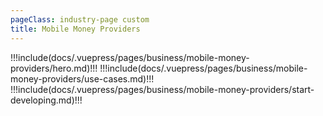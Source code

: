 ```yaml
---
pageClass: industry-page custom
title: Mobile Money Providers
---
```


!!!include(docs/.vuepress/pages/business/mobile-money-providers/hero.md)!!!
!!!include(docs/.vuepress/pages/business/mobile-money-providers/use-cases.md)!!!
!!!include(docs/.vuepress/pages/business/mobile-money-providers/start-developing.md)!!!

<script>
import VueSlickCarousel from 'vue-slick-carousel';
import 'vue-slick-carousel/dist/vue-slick-carousel.css';
import 'vue-slick-carousel/dist/vue-slick-carousel-theme.css';
import TabSection from "../.vuepress/components/TabSection";
import Accordion from "../.vuepress/components/simple-accordion/accordion";
import AccordionItem from "../.vuepress/components/simple-accordion/accordion-item";
import useCasesTab from "../.vuepress/mixins/useCasesTab.js";

export default {
  components: {
    VueSlickCarousel, AccordionItem, Accordion, TabSection
  },
  data() {
    return {
      options: {
        dots: true,
        arrows: true,
        dotsClass: 'testimonials__dots',
        infinite: false,
        speed: 500,
        slidesToShow: 1,
      },
      borderedLink: false,
      accentLink: {
        text: 'Start developing',
        link: '/examples'
      },
      tabs: [
        'P2P Transfers',
        'Merchant Payments',
        'Disbursements',
        'International Transfers',
        'Recurring Payments',
        'Account Linking',
        'Bill Payments',
        'Agent Services'
      ],
      activeTabName: '',
    }
  },
  mixins: [useCasesTab],
}
</script>
